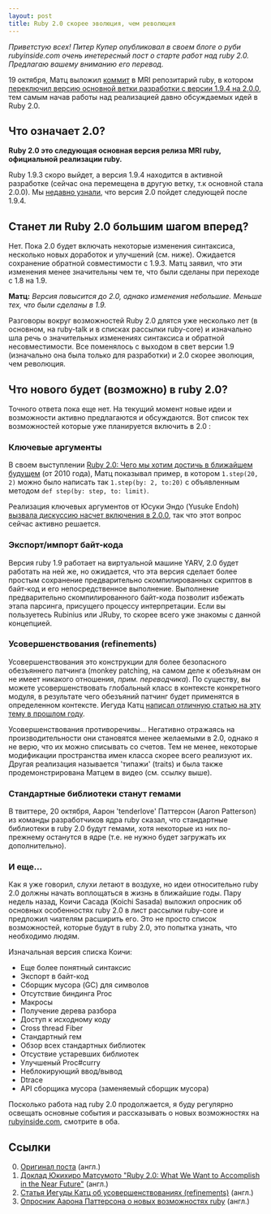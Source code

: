```yaml
---
layout: post
title: Ruby 2.0 скорее эволюция, чем революция
---
```


_Приветстую всех! Питер Купер опубликовал в своем блоге о руби rubyinside.com очень инетересный пост о старте работ над ruby 2.0. Предлагаю вашему вниманию его перевод._

19 октября, Матц выложил [коммит](https://github.com/ruby/ruby/commit/6b8d4ab840b2d76d356ba30dbccfef4f5fd10767) в MRI репозитарий ruby, в котором [переключил версию основной ветки разработки с версии 1.9.4 на 2.0.0](https://github.com/ruby/ruby/commit/6b8d4ab840b2d76d356ba30dbccfef4f5fd10767), тем самым начав работы над реализацией давно обсуждаемых идей в Ruby 2.0.

## Что означает 2.0?

**Ruby 2.0 это следующая основная версия релиза MRI ruby, официальной реализации ruby.**

Ruby 1.9.3 скоро выйдет, а версия 1.9.4 находится в активной разработке (сейчас она перемещена в другую ветку, т.к основной стала 2.0.0). Мы [недавно узнали](http://www.rubyinside.com/ruby-1-9-3-introduction-and-changes-5428.html), что версия 2.0 пойдет следующей после 1.9.4.

## Станет ли Ruby 2.0 большим шагом вперед?

Нет. Пока 2.0 будет включать некоторые изменения синтаксиса, несколько новых доработок и улучшений (см. ниже). Ожидается сохранение обратной совместимости с 1.9.3. Матц заявил, что эти изменения менее значительны чем те, что были сделаны при переходе с 1.8 на 1.9.

**Матц:** _Версия повысится до 2.0, однако изменения небольшие. Меньше тех, что были сделаны в 1.9._

Разговоры вокруг возможностей Ruby 2.0 длятся уже несколько лет (в основном, на ruby-talk и в списках рассылки ruby-core) и изначально шла речь о значительных изменениях синтаксиса и обратной несовместимости. Все поменялось с выходом в свет версии 1.9 (изначально она была только для разработки) и 2.0 скорее эволюция, чем революция.

## Что нового будет (возможно) в ruby 2.0?

Точного ответа пока еще нет. На текущий момент новые идеи и возможности активно предлагаются и обсуждаются. Вот список тех возможностей которые уже планируется включить в 2.0 :

### Ключевые аргументы

В своем выступлении [Ruby 2.0: Чего мы хотим достичь в ближайшем будущем](http://www.youtube.com/watch?v=t9LMOydfc4k) (от 2010 года), Матц показывал пример, в котором `1.step(20, 2)` можно было написать так `1.step(by: 2, to:20)` с объявленным методом `def step(by: step, to: limit)`.

Реализация ключевых аргументов от Юсуки Эндо (Yusuke Endoh) [вызвала дискуссию насчет включения в 2.0.0](http://ruby-dev.info/posts/44602), так что этот вопрос сейчас активно решается.

### Экспорт/импорт байт-кода

Версия ruby 1.9 работает на виртуальной машине YARV, 2.0 будет работать на ней же, но ожидается, что эта версия сделает более простым сохранение предварительно скомпилированных скриптов в байт-код и его непосредственное выполнение. Выполнение предварительно скомпилированного байт-кода позволит избежать этапа парсинга, присущего процессу интерпретации. Если вы пользуетесь Rubinius или JRuby, то скорее всего уже знакомы с данной концепцией.

### Усовершенствования (refinements)

Усовершенствования это конструкции для более безопасного обезъяннего патчинга (monkey patching, на самом деле к обезъянам он не имеет никакого отношения, _прим. переводчика_). По существу, вы можете усовершенствовать глобальный класс в контексте конкретного модуля, в результате чего обезъяний патчинг будет применятся в определенном контексте. Иегуда Катц [написал отличную статью на эту тему в прошлом году](http://yehudakatz.com/2010/11/30/ruby-2-0-refinements-in-practice/).

Усовершенствования противоречивы... Негативно отражаясь на производительности они становятся менее желаемыми в 2.0, однако я не верю, что их можно списывать со счетов. Тем не менее, некоторые модификации пространства имен класса скорее всего реализуют их. Другая реализация называется 'типажи' (traits) и была также продемонстрирована Матцем в видео (см. ссылку выше).

### Стандартные библиотеки станут гемами

В твиттере, 20 октября, Аарон 'tenderlove' Паттерсон (Aaron Patterson) из команды разработчиков ядра ruby сказал, что стандартные библиотеки в ruby 2.0 будут гемами, хотя некоторые из них по-прежнему останутся в ядре (т.е. не нужно будет загружать их дополнительно).

### И еще...

Как я уже говорил, слухи летают в воздухе, но идеи относительно ruby 2.0 должны начать воплощаться в жизнь в ближайшие годы. Пару недель назад, Коичи Сасада (Koichi Sasada) выложил опросник об основных особенностях ruby 2.0 в лист рассылки ruby-core и предложил чиателям расширить его. Это не просто список возможностей, которые будут в ruby 2.0, это попытка узнать, что необходимо людям.

Изначальная версия списка Коичи:

  * Еще более понятный синтаксис
  * Экспорт в байт-код
  * Сборщик мусора (GC) для символов
  * Отсутствие биндинга Proc
  * Макросы
  * Получение дерева разбора
  * Доступ к исходному коду
  * Cross thread Fiber
  * Стандартный гем
  * Обзор всех стандартных библиотек
  * Отсуствие устаревших библиотек
  * Улучшеный Proc#curry
  * Неблокирующий ввод/вывод
  * Dtrace
  * API сборщика мусора (заменяемый сборщик мусора)

Посколько работа над ruby 2.0 продолжается, я буду регулярно освещать основные события и рассказывать о новых возможностях на [rubyinside.com](http://rubyinside.com), смотрите в оба.

## Ссылки

  0. [Оригинал поста](http://www.rubyinside.com/ruby-2-0-implementation-work-begins-what-is-ruby-2-0-and-whats-new-5515.html) (англ.)
  0. [Доклад Юкихиро Матсумото "Ruby 2.0: What We Want to Accomplish in the Near Future"](http://www.youtube.com/watch?v=t9LMOydfc4k) (англ.)
  0. [Статья Иегуды Катц об усовершенствованиях (refinements)](http://yehudakatz.com/2010/11/30/ruby-2-0-refinements-in-practice/) (англ.)
  0. [Опросник Аарона Паттерсона о новых возможностях ruby](http://blade.nagaokaut.ac.jp/cgi-bin/vframe.rb/ruby/ruby-core/39810?39629-40099+split-mode-vertical) (англ.)
